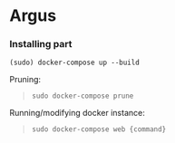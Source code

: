 # Argus

### Installing part

`(sudo) docker-compose up --build`

Pruning:  
> `sudo docker-compose prune`

Running/modifying docker instance:  
> `sudo docker-compose web {command}`